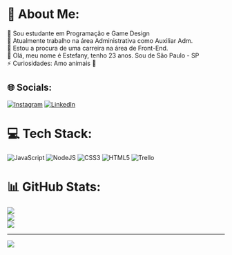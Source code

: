 # 💫 About Me:
🔭 Sou estudante em Programação e Game Design<br>🎯 Atualmente trabalho na área Administrativa como Auxiliar Adm.<br>
🚀 Estou a procura de uma carreira na área de Front-End.<br>
💬 Olá, meu nome é Estefany, tenho 23 anos. Sou de São Paulo - SP<br>
⚡ Curiosidades: Amo animais 🐾

## 🌐 Socials:
[![Instagram](https://img.shields.io/badge/Instagram-%23E4405F.svg?logo=Instagram&logoColor=white)](https://instagram.com/https://www.instagram.com/estefanysantos_14/) [![LinkedIn](https://img.shields.io/badge/LinkedIn-%230077B5.svg?logo=linkedin&logoColor=white)](https://linkedin.com/in/https://www.linkedin.com/in/estefanysantos/) 

# 💻 Tech Stack:
![JavaScript](https://img.shields.io/badge/javascript-%23323330.svg?style=flat&logo=javascript&logoColor=%23F7DF1E) ![NodeJS](https://img.shields.io/badge/node.js-6DA55F?style=flat&logo=node.js&logoColor=white) ![CSS3](https://img.shields.io/badge/css3-%231572B6.svg?style=flat&logo=css3&logoColor=white) ![HTML5](https://img.shields.io/badge/html5-%23E34F26.svg?style=flat&logo=html5&logoColor=white) ![Trello](https://img.shields.io/badge/Trello-%23026AA7.svg?style=flat&logo=Trello&logoColor=white)
# 📊 GitHub Stats:
![](https://github-readme-stats.vercel.app/api?username=estefanysantoss&theme=midnight-purple&hide_border=false&include_all_commits=true&count_private=false)<br/>
![](https://github-readme-streak-stats.herokuapp.com/?user=estefanysantoss&theme=midnight-purple&hide_border=false)<br/>
![](https://github-readme-stats.vercel.app/api/top-langs/?username=estefanysantoss&theme=midnight-purple&hide_border=false&include_all_commits=true&count_private=false&layout=compact)

---
[![](https://visitcount.itsvg.in/api?id=estefanysantoss&icon=2&color=6)](https://visitcount.itsvg.in)

<!-- Proudly created with GPRM ( https://gprm.itsvg.in ) -->

<!-- Proudly created with GPRM ( https://gprm.itsvg.in ) -->

<!---
estefanysantoss/estefanysantoss is a ✨ special ✨ repository because its `README.md` (this file) appears on your GitHub profile.
You can click the Preview link to take a look at your changes.
--->
